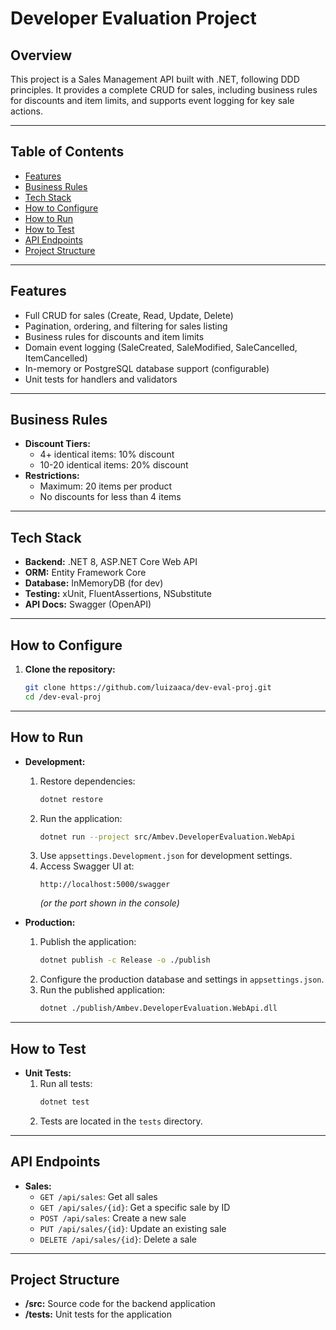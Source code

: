 # Developer Evaluation Project

## Overview

This project is a Sales Management API built with .NET, following DDD principles. It provides a complete CRUD for sales, including business rules for discounts and item limits, and supports event logging for key sale actions.

---

## Table of Contents

- [Features](#features)
- [Business Rules](#business-rules)
- [Tech Stack](#tech-stack)
- [How to Configure](#how-to-configure)
- [How to Run](#how-to-run)
- [How to Test](#how-to-test)
- [API Endpoints](#api-endpoints)
- [Project Structure](#project-structure)

---

## Features

- Full CRUD for sales (Create, Read, Update, Delete)
- Pagination, ordering, and filtering for sales listing
- Business rules for discounts and item limits
- Domain event logging (SaleCreated, SaleModified, SaleCancelled, ItemCancelled)
- In-memory or PostgreSQL database support (configurable)
- Unit tests for handlers and validators

---

## Business Rules

- **Discount Tiers:**
  - 4+ identical items: 10% discount
  - 10-20 identical items: 20% discount
- **Restrictions:**
  - Maximum: 20 items per product
  - No discounts for less than 4 items

---

## Tech Stack

- **Backend:** .NET 8, ASP.NET Core Web API
- **ORM:** Entity Framework Core
- **Database:** InMemoryDB (for dev)
- **Testing:** xUnit, FluentAssertions, NSubstitute
- **API Docs:** Swagger (OpenAPI)

---

## How to Configure

1. **Clone the repository:**
   ```sh
   git clone https://github.com/luizaaca/dev-eval-proj.git
   cd /dev-eval-proj
   ```
   
---

## How to Run

- **Development:**
  1. Restore dependencies:
     ```sh
     dotnet restore
     ```
  2. Run the application:
     ```sh
     dotnet run --project src/Ambev.DeveloperEvaluation.WebApi
     ```
  3. Use `appsettings.Development.json` for development settings.
  4. Access Swagger UI at:
     ```
     http://localhost:5000/swagger
     ```
     *(or the port shown in the console)*

- **Production:**
  1. Publish the application:
     ```sh
     dotnet publish -c Release -o ./publish
     ```
  2. Configure the production database and settings in `appsettings.json`.
  3. Run the published application:
     ```sh
     dotnet ./publish/Ambev.DeveloperEvaluation.WebApi.dll
     ```

---

## How to Test

- **Unit Tests:**
  1. Run all tests:
     ```sh
     dotnet test
     ```
  2. Tests are located in the `tests` directory.

---

## API Endpoints

- **Sales:**
  - `GET /api/sales`: Get all sales
  - `GET /api/sales/{id}`: Get a specific sale by ID
  - `POST /api/sales`: Create a new sale
  - `PUT /api/sales/{id}`: Update an existing sale
  - `DELETE /api/sales/{id}`: Delete a sale

---

## Project Structure

- **/src:** Source code for the backend application
- **/tests:** Unit tests for the application